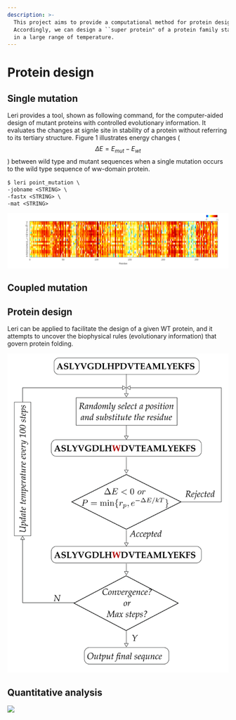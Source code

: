 ```yaml
---
description: >-
  This project aims to provide a computational method for protein design.
  Accordingly, we can design a ``super protein" of a protein family stabilizing
  in a large range of temperature.
---
```


# Protein design

## Single mutation

Leri provides a tool, shown as following command, for the computer-aided design of mutant proteins with controlled evolutionary information. It evaluates the changes at signle site in stability of a protein without referring to its tertiary structure. Figure 1 illustrates energy changes \( $${\Delta}E=E_{mut}-E_{wt}$$\) between wild type and mutant sequences when a single mutation occurs to the wild type sequence of ww-domain protein.

```text
$ leri point_mutation \
-jobname <STRING> \
-fastx <STRING> \
-mat <STRING>
```

![](../.gitbook/assets/gpcr2rh1_wt_r_point_mutation.png)

## Coupled mutation

## Protein design

Leri can be applied to facilitate the design of a given WT protein, and it attempts to uncover the biophysical rules \(evolutionary information\) that govern protein folding.

![](../.gitbook/assets/dee_steps.png)

## Quantitative analysis

![](../.gitbook/assets/gpcr_coupling_cleaned_matrix_sector.png)


